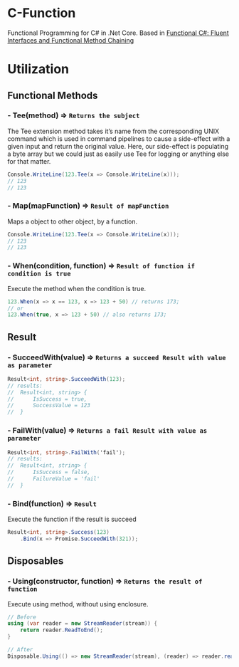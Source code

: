 # C-Function
Functional Programming for C# in .Net Core. Based in [Functional C#: Fluent Interfaces and Functional Method Chaining](https://davefancher.com/2015/06/14/functional-c-fluent-interfaces-and-functional-method-chaining/)
# Utilization

## Functional Methods

### - Tee(method) => `Returns the subject`
The Tee extension method takes it’s name from the corresponding UNIX command which is used in command pipelines to cause a side-effect with a given input and return the original value. Here, our side-effect is populating a byte array but we could just as easily use Tee for logging or anything else for that matter.
```c#
Console.WriteLine(123.Tee(x => Console.WriteLine(x)));
// 123
// 123
```

### - Map(mapFunction) => `Result of mapFunction`
Maps a object to other object, by a function.
```c#
Console.WriteLine(123.Tee(x => Console.WriteLine(x)));
// 123
// 123
```

### - When(condition, function) => `Result of function if condition is true`
Execute the method when the condition is true.
```c#
123.When(x => x == 123, x => 123 + 50) // returns 173;
// or
123.When(true, x => 123 + 50) // also returns 173;
```

## Result

### - SucceedWith(value) => `Returns a succeed Result with value as parameter`
```c#
Result<int, string>.SucceedWith(123);
// results:
//  Result<int, string> {
//      IsSuccess = true,
//      SuccessValue = 123 
//  }
```

### - FailWith(value) => `Returns a fail Result with value as parameter`
```c#
Result<int, string>.FailWith('fail');
// results:
//  Result<int, string> {
//      IsSuccess = false,
//      FailureValue = 'fail' 
//  }
```

### - Bind(function) => `Result`
Execute the function if the result is succeed
```c#
Result<int, string>.Success(123)
    .Bind(x => Promise.SucceedWith(321));
```

## Disposables

### - Using(constructor, function) => `Returns the result of function`
Execute using method, without using enclosure.
```c#
// Before
using (var reader = new StreamReader(stream)) {
    return reader.ReadToEnd();
}

// After
Disposable.Using(() => new StreamReader(stream), (reader) => reader.readToEnd);
```

